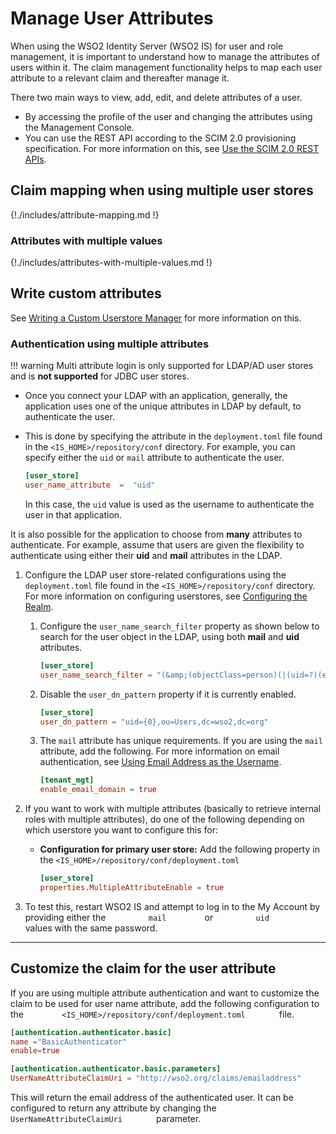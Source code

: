 # Manage User Attributes

When using the WSO2 Identity Server (WSO2 IS) for user and role management, it is
important to understand how to manage the attributes of users within it. The claim management functionality helps to map each user attribute to a relevant claim and thereafter manage it.

There two main ways to view, add, edit, and delete attributes of a user.

- By accessing the profile of the user and changing the attributes using the Management Console. 
- You can use the REST API according to the SCIM 2.0 provisioning specification. For more information on this, see [Use the SCIM 2.0 REST APIs]({{base_path}}/apis/scim2-rest-apis/).


## Claim mapping when using multiple user stores

{!./includes/attribute-mapping.md !}


### Attributes with multiple values

{!./includes/attributes-with-multiple-values.md !}

## Write custom attributes

See [Writing a Custom Userstore Manager]({{base_path}}/deploy/write-a-custom-user-store-manager/) for more information on
this.

### Authentication using multiple attributes

!!! warning
    Multi attribute login is only supported for LDAP/AD user stores and is
    **not supported** for JDBC user stores.

-   Once you connect your LDAP with an application, generally, the
    application uses one of the unique attributes in LDAP by default, to authenticate the user.
-   This is done by specifying the attribute in the `deployment.toml` file found in the `<IS_HOME>/repository/conf` directory. For example, you can specify either the `uid` or `mail` attribute to authenticate the user.

    ``` toml
    [user_store]
    user_name_attribute  =  "uid"
    ```

    In this case, the `uid` value is used as the username to authenticate the user in that application.

It is also possible for the application to choose from **many** attributes to authenticate. For example, assume that users are given the flexibility to authenticate using either their **uid** and **mail** attributes in the LDAP.

1.  Configure the LDAP user store-related configurations using the `deployment.toml` file found in the 
    `<IS_HOME>/repository/conf` directory. For more information on configuring userstores, see 
    [Configuring the Realm]({{base_path}}/deploy/configure-the-realm/).
    
    1.  Configure the `user_name_search_filter`
        property as shown below to search for the user object in the
        LDAP, using both **mail** and **uid** attributes.

        ``` toml
        [user_store]
        user_name_search_filter = "(&amp;(objectClass=person)(|(uid=?)(email=?)))"
        ```

    2.  Disable the `user_dn_pattern` property if
        it is currently enabled.

        ``` toml
        [user_store]
        user_dn_pattern = "uid={0},ou=Users,dc=wso2,dc=org"
        ```

    3.  The `mail` attribute has unique requirements. If you are using the
        `mail` attribute, add the following. For more information on email
        authentication, see [Using Email Address as the Username]({{base_path}}/guides/identity-lifecycles/enable-email-as-username/).

        ``` toml
        [tenant_mgt]
        enable_email_domain = true
        ```

2.  If you want to work with multiple attributes (basically to retrieve
    internal roles with multiple attributes), do one of the following
    depending on which userstore you want to configure this for:

    -   **Configuration for primary user store:** Add the following
        property in the `<IS_HOME>/repository/conf/deployment.toml`

        ``` toml
        [user_store]
        properties.MultipleAttributeEnable = true
        ```

3.  To test this, restart WSO2 IS and attempt to log in to the
    My Account by providing either the `          mail         `
    or `          uid         ` values with the same password.

---

## Customize the claim for the user attribute

If you are using multiple attribute authentication and want to customize
the claim to be used for user name attribute, add the following configuration to the `         <IS_HOME>/repository/conf/deployment.toml        `
file.

``` toml
[authentication.authenticator.basic] 
name ="BasicAuthenticator"
enable=true

[authentication.authenticator.basic.parameters]
UserNameAttributeClaimUri = "http://wso2.org/claims/emailaddress"
```

This will return the email address of the authenticated user. It can be
configured to return any attribute by changing the
`         UserNameAttributeClaimUri        `  parameter.



